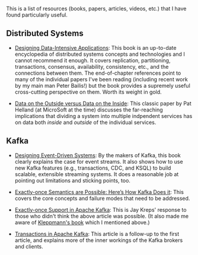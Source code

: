 This is a list of resources
(books, papers, articles, videos, etc.)
that I have found particularly useful.

## Distributed Systems

* [Designing Data-Intensive Applications](https://dataintensive.net/):
  This book is an up-to-date encyclopedia 
  of distributed systems concepts and technologies
  and I cannot recommend it enough.
  It covers replication, partitioning, transactions, consensus, availability, consistency, etc.,
  and the connections between them.
  The end-of-chapter references
  point to many of the individual papers I've been reading
  (including recent work by my main man Peter Bailis!)
  but the book provides a supremely useful cross-cutting perspective on them.
  Worth its weight in gold.

* [Data on the Outside versus Data on the Inside](http://cidrdb.org/cidr2005/papers/P12.pdf):
  This classic paper by Pat Helland (at MicroSoft at the time)
  discusses the far-reaching implications
  that dividing a system into multiple indpendent services
  has on data
  both *inside* and *outside*
  of the individual services.
  
## Kafka

* [Designing Event-Driven Systems](https://www.confluent.io/designing-event-driven-systems):
  By the makers of Kafka, 
  this book clearly explains
  the case for event streams.
  It also shows how to use new Kafka features
  (e.g., transactions, CDC, and KSQL)
  to build scalable, extensible streaming systems.
  It does a reasonable job
  at pointing out limitations and sticking points, too.
  
* [Exactly-once Semantics are Possible: Here’s How Kafka Does it](https://www.confluent.io/blog/exactly-once-semantics-are-possible-heres-how-apache-kafka-does-it/):
  This covers the core concepts and failure modes that need to be addressed.

* [Exactly-once Support in Apache Kafka](https://medium.com/@jaykreps/exactly-once-support-in-apache-kafka-55e1fdd0a35f):
  This is Jay Kreps' response to those who didn't think the above article was possible.
  (It also made me aware of
  [Kleppmann's book](https://dataintensive.net/)
  which I mentioned above.)

* [Transactions in Apache Kafka](https://www.confluent.io/blog/transactions-apache-kafka/):
  This article is a follow-up to the first article,
  and explains more of the inner workings of the Kafka brokers and clients.
  

